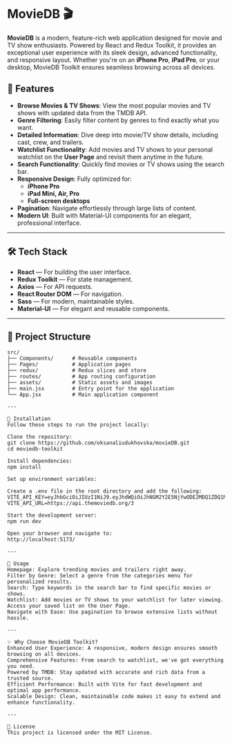 # MovieDB 🎬

**MovieDB** is a modern, feature-rich web application designed for movie and TV show enthusiasts. Powered by React and Redux Toolkit, it provides an exceptional user experience with its sleek design, advanced functionality, and responsive layout. Whether you're on an **iPhone Pro**, **iPad Pro**, or your desktop, MovieDB Toolkit ensures seamless browsing across all devices.

## 🚀 Features

- **Browse Movies & TV Shows**: View the most popular movies and TV shows with updated data from the TMDB API.
- **Genre Filtering**: Easily filter content by genres to find exactly what you want.
- **Detailed Information**: Dive deep into movie/TV show details, including cast, crew, and trailers.
- **Watchlist Functionality**: Add movies and TV shows to your personal watchlist on the **User Page** and revisit them anytime in the future.
- **Search Functionality**: Quickly find movies or TV shows using the search bar.
- **Responsive Design**: Fully optimized for:
  - **iPhone Pro**
  - **iPad Mini, Air, Pro**
  - **Full-screen desktops**
- **Pagination**: Navigate effortlessly through large lists of content.
- **Modern UI**: Built with Material-UI components for an elegant, professional interface.

---

## 🛠️ Tech Stack

- **React** — For building the user interface.
- **Redux Toolkit** — For state management.
- **Axios** — For API requests.
- **React Router DOM** — For navigation.
- **Sass** — For modern, maintainable styles.
- **Material-UI** — For elegant and reusable components.

---

## 📂 Project Structure

```plaintext
src/
├── Components/      # Reusable components
├── Pages/           # Application pages
├── redux/           # Redux slices and store
├── routes/          # App routing configuration
├── assets/          # Static assets and images
├── main.jsx         # Entry point for the application
└── App.jsx          # Main application component

---

🚀 Installation
Follow these steps to run the project locally:

Clone the repository:
git clone https://github.com/oksanaliudukhovska/movieDB.git
cd moviedb-toolkit

Install dependencies:
npm install

Set up environment variables:

Create a .env file in the root directory and add the following:
VITE_API_KEY=eyJhbGciOiJIUzI1NiJ9.eyJhdWQiOiJhNGM2Y2E5NjYwODE2MDQ1ZDQ1MTQxOTUxYWEwZTcxNiIsIm5iZiI6MTczMjI1ODEzNC40MjMsInN1YiI6IjY3NDAyOTU2ZGQ1M2ZhMDA2MDMzMjE3NyIsInNjb3BlcyI6WyJhcGlfcmVhZCJdLCJ2ZXJzaW9uIjoxfQ.IbZKBsVYvS9dEC6jWH_17P429qPD9cAuiCVFM_dsBTA
VITE_API_URL=https://api.themoviedb.org/3

Start the development server:
npm run dev

Open your browser and navigate to:
http://localhost:5173/

---

📘 Usage
Homepage: Explore trending movies and trailers right away.
Filter by Genre: Select a genre from the categories menu for personalized results.
Search: Type keywords in the search bar to find specific movies or shows.
Watchlist: Add movies or TV shows to your watchlist for later viewing. Access your saved list on the User Page.
Navigate with Ease: Use pagination to browse extensive lists without hassle.

---

✨ Why Choose MovieDB Toolkit?
Enhanced User Experience: A responsive, modern design ensures smooth browsing on all devices.
Comprehensive Features: From search to watchlist, we've got everything you need.
Powered by TMDB: Stay updated with accurate and rich data from a trusted source.
Efficient Performance: Built with Vite for fast development and optimal app performance.
Scalable Design: Clean, maintainable code makes it easy to extend and enhance functionality.

---

📜 License
This project is licensed under the MIT License.